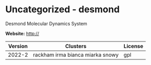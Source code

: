 # Uncategorized - desmond

Desmond Molecular Dynamics System



**Website:** <http://>

| Version | Clusters | License |
| ------- | -------- | ------- |
| 2022-2 | rackham irma bianca miarka snowy | gpl |
